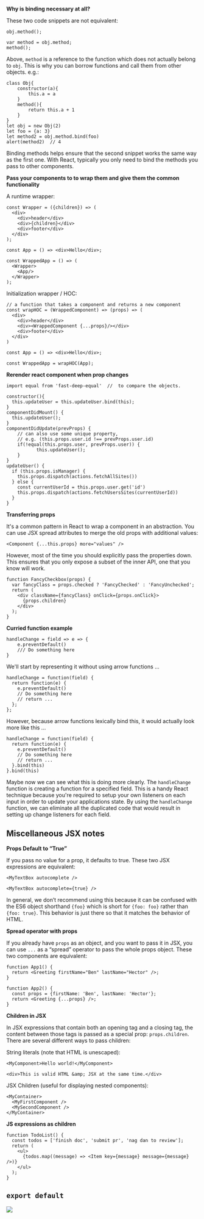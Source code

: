 
**Why is binding necessary at all?**

These two code snippets are not equivalent:

    obj.method();

    var method = obj.method;
    method();

Above, `method` is a reference to the function which does not actually belong to `obj`. This is why you can borrow functions and call them from other objects. e.g.:

    class Obj{
        constructor(a){
            this.a = a
        }
        method(){
            return this.a + 1
        }
    }
    let obj = new Obj(2)
    let foo = {a: 3}
    let method2 = obj.method.bind(foo)
    alert(method2)  // 4

Binding methods helps ensure that the second snippet works the same way as the first one.
With React, typically you only need to bind the methods you pass to other components.

**Pass your components to to wrap them and give them the common functionality**

A runtime wrapper:

    const Wrapper = ({children}) => (
      <div>
        <div>header</div>
        <div>{children}</div>
        <div>footer</div>
      </div>
    );

    const App = () => <div>Hello</div>;

    const WrappedApp = () => (
      <Wrapper>
        <App/>
      </Wrapper>
    );

Initialization wrapper / HOC:

    // a function that takes a component and returns a new component
    const wrapHOC = (WrappedComponent) => (props) => (
      <div>
        <div>header</div>
        <div><WrappedComponent {...props}/></div>
        <div>footer</div>
      </div>
    )

    const App = () => <div>Hello</div>;

    const WrappedApp = wrapHOC(App);

**Rerender react component when prop changes**

    import equal from 'fast-deep-equal'  //  to compare the objects.

    constructor(){
      this.updateUser = this.updateUser.bind(this);
    }
    componentDidMount() {
      this.updateUser();
    }
    componentDidUpdate(prevProps) {
        // can also use some unique property,
        // e.g. (this.props.user.id !== prevProps.user.id)
        if(!equal(this.props.user, prevProps.user)) {
               this.updateUser();
        }
    }
    updateUser() {
      if (this.props.isManager) {
        this.props.dispatch(actions.fetchAllSites())
      } else {
        const currentUserId = this.props.user.get('id')
        this.props.dispatch(actions.fetchUsersSites(currentUserId))
      }
    }

**Transferring props**

It's a common pattern in React to wrap a component in an abstraction. You can use JSX spread attributes to merge the old props with additional values:

    <Component {...this.props} more="values" />

However, most of the time you should explicitly pass the properties down. This ensures that you only expose a subset of the inner API, one that you know will work.

    function FancyCheckbox(props) {
      var fancyClass = props.checked ? 'FancyChecked' : 'FancyUnchecked';
      return (
        <div className={fancyClass} onClick={props.onClick}>
          {props.children}
        </div>
      );
    }

**Curried function example**

    handleChange = field => e => {
        e.preventDefault()
        /// Do something here
    }

We'll start by representing it without using arrow functions …

    handleChange = function(field) {
      return function(e) {
        e.preventDefault()
        // Do something here
        // return ...
      };
    };

However, because arrow functions lexically bind this, it would actually look more like this …

    handleChange = function(field) {
      return function(e) {
        e.preventDefault()
        // Do something here
        // return ...
      }.bind(this)
    }.bind(this)

Maybe now we can see what this is doing more clearly. The `handleChange` function is creating a
function for a specified field. This is a handy React technique because you're required to setup
your own listeners on each input in order to update your applications state.
By using the `handleChange` function, we can eliminate all the duplicated code that would result
in setting up change listeners for each field.

Miscellaneous JSX notes
------------------------------------

**Props Default to “True”**

If you pass no value for a prop, it defaults to true. These two JSX expressions are equivalent:

    <MyTextBox autocomplete />

    <MyTextBox autocomplete={true} />

In general, we don’t recommend using this because it can be confused with the ES6 object shorthand `{foo}` which is short for `{foo: foo}` rather than `{foo: true}`. This behavior is just there so that it matches the behavior of HTML.

**Spread operator with props**

If you already have `props` as an object, and you want to pass it in JSX, you can use `...` as a “spread” operator to pass the whole props object. These two components are equivalent:

    function App1() {
      return <Greeting firstName="Ben" lastName="Hector" />;
    }

    function App2() {
      const props = {firstName: 'Ben', lastName: 'Hector'};
      return <Greeting {...props} />;
    }

**Children in JSX**

In JSX expressions that contain both an opening tag and a closing tag, the content between those tags is passed as a special prop: `props.children`. There are several different ways to pass children:

String literals (note that HTML is unescaped):

    <MyComponent>Hello world!</MyComponent>

    <div>This is valid HTML &amp; JSX at the same time.</div>

JSX Children (useful for displaying nested components):

    <MyContainer>
      <MyFirstComponent />
      <MySecondComponent />
    </MyContainer>

**JS expressions as children**

    function TodoList() {
      const todos = ['finish doc', 'submit pr', 'nag dan to review'];
      return (
        <ul>
          {todos.map((message) => <Item key={message} message={message} />)}
        </ul>
      );
    }

`export default`
----------------
![](../images/export.png)



